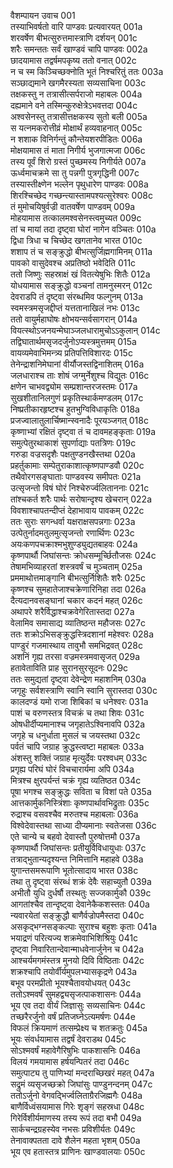 वैशम्पायन उवाच	001  
तस्याभिवर्षतो वारि पाण्डवः प्रत्यवारयत्	001a  
शरवर्षेण बीभत्सुरुत्तमास्त्राणि दर्शयन्	001c  
शरैः समन्ततः सर्वं खाण्डवं चापि पाण्डवः	002a  
छादयामास तद्वर्षमपकृष्य ततो वनात्	002c  
न च स्म किञ्चिच्छक्नोति भूतं निश्चरितुं ततः	003a  
सञ्छाद्यमाने खगमैरस्यता सव्यसाचिना	003c  
तक्षकस्तु न तत्रासीत्सर्पराजो महाबलः	004a  
दह्यमाने वने तस्मिन्कुरुक्षेत्रेऽभवत्तदा	004c  
अश्वसेनस्तु तत्रासीत्तक्षकस्य सुतो बली	005a  
स यत्नमकरोत्तीव्रं मोक्षार्थं हव्यवाहनात्	005c  
न शशाक विनिर्गन्तुं कौन्तेयशरपीडितः	006a  
मोक्षयामास तं माता निगीर्य भुजगात्मजा	006c  
तस्य पूर्वं शिरो ग्रस्तं पुच्छमस्य निगीर्यते	007a  
ऊर्ध्वमाचक्रमे सा तु पन्नगी पुत्रगृद्धिनी	007c  
तस्यास्तीक्ष्णेन भल्लेन पृथुधारेण पाण्डवः	008a  
शिरश्चिच्छेद गच्छन्त्यास्तामपश्यत्सुरेश्वरः	008c  
तं मुमोचयिषुर्वज्री वातवर्षेण पाण्डवम्	009a  
मोहयामास तत्कालमश्वसेनस्त्वमुच्यत	009c  
तां च मायां तदा दृष्ट्वा घोरां नागेन वञ्चितः	010a  
द्विधा त्रिधा च चिच्छेद खगतानेव भारत	010c  
शशाप तं च सङ्क्रुद्धो बीभत्सुर्जिह्मगामिनम्	011a  
पावको वासुदेवश्च अप्रतिष्ठो भवेदिति	011c  
ततो जिष्णुः सहस्राक्षं खं वितत्येषुभिः शितैः	012a  
योधयामास सङ्क्रुद्धो वञ्चनां तामनुस्मरन्	012c  
देवराडपि तं दृष्ट्वा संरब्धमिव फल्गुनम्	013a  
स्वमस्त्रमसृजद्दीप्तं यत्ततानाखिलं नभः	013c  
ततो वायुर्महाघोषः क्षोभयन्सर्वसागरान्	014a  
वियत्स्थोऽजनयन्मेघाञ्जलधारामुचोऽऽकुलान्	014c  
तद्विघातार्थमसृजदर्जुनोऽप्यस्त्रमुत्तमम्	015a  
वायव्यमेवाभिमन्त्र्य प्रतिपत्तिविशारदः	015c  
तेनेन्द्राशनिमेघानां वीर्यौजस्तद्विनाशितम्	016a  
जलधाराश्च ताः शोषं जग्मुर्नेशुश्च विद्युतः	016c  
क्षणेन चाभवद्व्योम सम्प्रशान्तरजस्तमः	017a  
सुखशीतानिलगुणं प्रकृतिस्थार्कमण्डलम्	017c  
निष्प्रतीकारहृष्टश्च हुतभुग्विविधाकृतिः	018a  
प्रजज्वालातुलार्चिष्मान्स्वनादैः पूरयञ्जगत्	018c  
कृष्णाभ्यां रक्षितं दृष्ट्वा तं च दावमहङ्कृताः	019a  
समुत्पेतुरथाकाशं सुपर्णाद्याः पतत्रिणः	019c  
गरुडा वज्रसदृशैः पक्षतुण्डनखैस्तथा	020a  
प्रहर्तुकामाः सम्पेतुराकाशात्कृष्णपाण्डवौ	020c  
तथैवोरगसङ्घाताः पाण्डवस्य समीपतः	021a  
उत्सृजन्तो विषं घोरं निश्चेरुर्ज्वलिताननाः	021c  
तांश्चकर्त शरैः पार्थः सरोषान्दृश्य खेचरान्	022a  
विवशाश्चापतन्दीप्तं देहाभावाय पावकम्	022c  
ततः सुराः सगन्धर्वा यक्षराक्षसपन्नगाः	023a  
उत्पेतुर्नादमतुलमुत्सृजन्तो रणार्थिणः	023c  
अयःकणपचक्राश्मभुशुण्ड्युद्यतबाहवः	024a  
कृष्णपार्थौ जिघांसन्तः क्रोधसम्मूर्च्छितौजसः	024c  
तेषामभिव्याहरतां शस्त्रवर्षं च मुञ्चताम्	025a  
प्रममाथोत्तमाङ्गानि बीभत्सुर्निशितैः शरैः	025c  
कृष्णश्च सुमहातेजाश्चक्रेणारिनिहा तदा	026a  
दैत्यदानवसङ्घानां चकार कदनं महत्	026c  
अथापरे शरैर्विद्धाश्चक्रवेगेरितास्तदा	027a  
वेलामिव समासाद्य व्यातिष्ठन्त महौजसः	027c  
ततः शक्रोऽभिसङ्क्रुद्धस्त्रिदशानां महेश्वरः	028a  
पाण्डुरं गजमास्थाय तावुभौ समभिद्रवत्	028c  
अशनिं गृह्य तरसा वज्रमस्त्रमवासृजत्	029a  
हतावेताविति प्राह सुरानसुरसूदनः	029c  
ततः समुद्यतां दृष्ट्वा देवेन्द्रेण महाशनिम्	030a  
जगृहुः सर्वशस्त्राणि स्वानि स्वानि सुरास्तदा	030c  
कालदण्डं यमो राजा शिबिकां च धनेश्वरः	031a  
पाशं च वरुणस्तत्र विचक्रं च तथा शिवः	031c  
ओषधीर्दीप्यमानाश्च जगृहातेऽश्विनावपि	032a  
जगृहे च धनुर्धाता मुसलं च जयस्तथा	032c  
पर्वतं चापि जग्राह क्रुद्धस्त्वष्टा महाबलः	033a  
अंशस्तु शक्तिं जग्राह मृत्युर्देवः परश्वधम्	033c  
प्रगृह्य परिघं घोरं विचचारार्यमा अपि	034a  
मित्रश्च क्षुरपर्यन्तं चक्रं गृह्य व्यतिष्ठत	034c  
पूषा भगश्च सङ्क्रुद्धः सविता च विशां पते	035a  
आत्तकार्मुकनिस्त्रिंशाः कृष्णपार्थावभिद्रुताः	035c  
रुद्राश्च वसवश्चैव मरुतश्च महाबलाः	036a  
विश्वेदेवास्तथा साध्या दीप्यमानाः स्वतेजसा	036c  
एते चान्ये च बहवो देवास्तौ पुरुषोत्तमौ	037a  
कृष्णपार्थौ जिघांसन्तः प्रतीयुर्विविधायुधाः	037c  
तत्राद्भुतान्यदृश्यन्त निमित्तानि महाहवे	038a  
युगान्तसमरूपाणि भूतोत्सादाय भारत	038c  
तथा तु दृष्ट्वा संरब्धं शक्रं देवैः सहाच्युतौ	039a  
अभीतौ युधि दुर्धर्षौ तस्थतुः सज्जकार्मुकौ	039c  
आगतांश्चैव तान्दृष्ट्वा देवानेकैकशस्ततः	040a  
न्यवारयेतां सङ्क्रुद्धौ बाणैर्वज्रोपमैस्तदा	040c  
असकृद्भग्नसङ्कल्पाः सुराश्च बहुशः कृताः	041a  
भयाद्रणं परित्यज्य शक्रमेवाभिशिश्रियुः	041c  
दृष्ट्वा निवारितान्देवान्माधवेनार्जुनेन च	042a  
आश्चर्यमगमंस्तत्र मुनयो दिवि विष्ठिताः	042c  
शक्रश्चापि तयोर्वीर्यमुपलभ्यासकृद्रणे	043a  
बभूव परमप्रीतो भूयश्चैतावयोधयत्	043c  
ततोऽश्मवर्षं सुमहद्व्यसृजत्पाकशासनः	044a  
भूय एव तदा वीर्यं जिज्ञासुः सव्यसाचिनः	044c  
तच्छरैरर्जुनो वर्षं प्रतिजघ्नेऽत्यमर्षणः	044e  
विफलं क्रियमाणं तत्सम्प्रेक्ष्य च शतक्रतुः	045a  
भूयः संवर्धयामास तद्वर्षं देवराडथ	045c  
सोऽश्मवर्षं महावेगैरिषुभिः पाकशासनिः	046a  
विलयं गमयामास हर्षयन्पितरं तदा	046c  
समुत्पाट्य तु पाणिभ्यां मन्दराच्छिखरं महत्	047a  
सद्रुमं व्यसृजच्छक्रो जिघांसुः पाण्डुनन्दनम्	047c  
ततोऽर्जुनो वेगवद्भिर्ज्वलिताग्रैरजिह्मगैः	048a  
बाणैर्विध्वंसयामास गिरेः शृङ्गं सहस्रधा	048c  
गिरेर्विशीर्यमाणस्य तस्य रूपं तदा बभौ	049a  
सार्कचन्द्रग्रहस्येव नभसः प्रविशीर्यतः	049c  
तेनावाक्पतता दावे शैलेन महता भृशम्	050a  
भूय एव हतास्तत्र प्राणिनः खाण्डवालयाः	050c  
